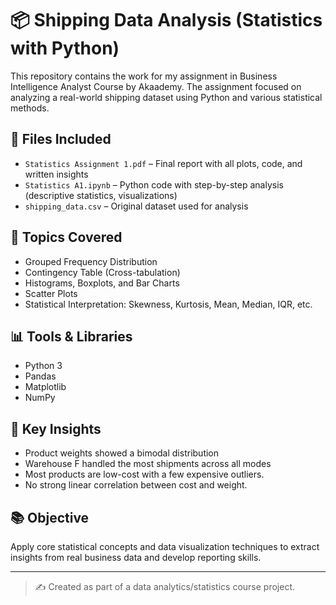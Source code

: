 
# 📦 Shipping Data Analysis (Statistics with Python)

This repository contains the work for my assignment in Business Intelligence Analyst Course by Akaademy. The assignment focused on analyzing a real-world shipping dataset using Python and various statistical methods.

## 📁 Files Included
- `Statistics Assignment 1.pdf` – Final report with all plots, code, and written insights
- `Statistics A1.ipynb` – Python code with step-by-step analysis (descriptive statistics, visualizations)
- `shipping_data.csv` – Original dataset used for analysis

## 🧠 Topics Covered
- Grouped Frequency Distribution
- Contingency Table (Cross-tabulation)
- Histograms, Boxplots, and Bar Charts
- Scatter Plots
- Statistical Interpretation: Skewness, Kurtosis, Mean, Median, IQR, etc.

## 📊 Tools & Libraries
- Python 3
- Pandas
- Matplotlib
- NumPy

## 📌 Key Insights
- Product weights showed a bimodal distribution
- Warehouse F handled the most shipments across all modes
- Most products are low-cost with a few expensive outliers.
- No strong linear correlation between cost and weight.

## 📚 Objective
Apply core statistical concepts and data visualization techniques to extract insights from real business data and develop reporting skills.

---

> ✍️ Created as part of a data analytics/statistics course project.
